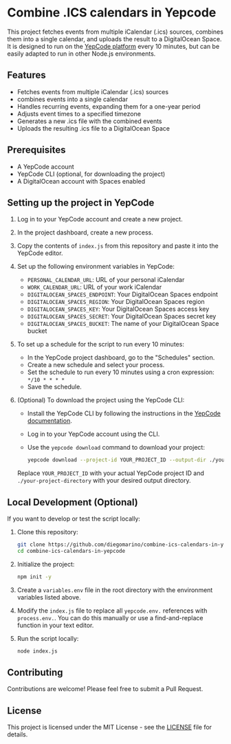 # Combine .ICS calendars in Yepcode

This project fetches events from multiple iCalendar (.ics) sources, combines them into a single calendar, and uploads the result to a DigitalOcean Space. It is designed to run on the [YepCode platform](https://yepcode.io) every 10 minutes, but can be easily adapted to run in other Node.js environments.

## Features

- Fetches events from multiple iCalendar (.ics) sources
- combines events into a single calendar
- Handles recurring events, expanding them for a one-year period
- Adjusts event times to a specified timezone
- Generates a new .ics file with the combined events
- Uploads the resulting .ics file to a DigitalOcean Space

## Prerequisites

- A YepCode account
- YepCode CLI (optional, for downloading the project)
- A DigitalOcean account with Spaces enabled

## Setting up the project in YepCode

1. Log in to your YepCode account and create a new project.

2. In the project dashboard, create a new process.

3. Copy the contents of `index.js` from this repository and paste it into the YepCode editor.

4. Set up the following environment variables in YepCode:
   - `PERSONAL_CALENDAR_URL`: URL of your personal iCalendar
   - `WORK_CALENDAR_URL`: URL of your work iCalendar
   - `DIGITALOCEAN_SPACES_ENDPOINT`: Your DigitalOcean Spaces endpoint
   - `DIGITALOCEAN_SPACES_REGION`: Your DigitalOcean Spaces region
   - `DIGITALOCEAN_SPACES_KEY`: Your DigitalOcean Spaces access key
   - `DIGITALOCEAN_SPACES_SECRET`: Your DigitalOcean Spaces secret key
   - `DIGITALOCEAN_SPACES_BUCKET`: The name of your DigitalOcean Space bucket

5. To set up a schedule for the script to run every 10 minutes:
   - In the YepCode project dashboard, go to the "Schedules" section.
   - Create a new schedule and select your process.
   - Set the schedule to run every 10 minutes using a cron expression: `*/10 * * * *`
   - Save the schedule.

6. (Optional) To download the project using the YepCode CLI:
   - Install the YepCode CLI by following the instructions in the [YepCode documentation](https://docs.yepcode.io/cli/).
   - Log in to your YepCode account using the CLI.
   - Use the `yepcode download` command to download your project:

     ```bash
     yepcode download --project-id YOUR_PROJECT_ID --output-dir ./your-project-directory
     ```

   Replace `YOUR_PROJECT_ID` with your actual YepCode project ID and `./your-project-directory` with your desired output directory.

## Local Development (Optional)

If you want to develop or test the script locally:

1. Clone this repository:

   ```bash
   git clone https://github.com/diegomarino/combine-ics-calendars-in-yepcode.git
   cd combine-ics-calendars-in-yepcode
   ```

2. Initialize the project:

   ```bash
   npm init -y
   ```

3. Create a `variables.env` file in the root directory with the environment variables listed above.

4. Modify the `index.js` file to replace all `yepcode.env.` references with `process.env.`. You can do this manually or use a find-and-replace function in your text editor.

5. Run the script locally:

   ```bash
   node index.js
   ```

## Contributing

Contributions are welcome! Please feel free to submit a Pull Request.

## License

This project is licensed under the MIT License - see the [LICENSE](LICENSE) file for details.
